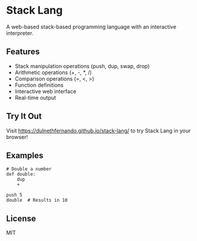 # Stack Lang

A web-based stack-based programming language with an interactive interpreter.

## Features

- Stack manipulation operations (push, dup, swap, drop)
- Arithmetic operations (+, -, *, /)
- Comparison operations (=, <, >)
- Function definitions
- Interactive web interface
- Real-time output

## Try It Out

Visit https://dulnethfernando.github.io/stack-lang/ to try Stack Lang in your browser!

## Examples

```
# Double a number
def double:
    dup
    +

push 5
double  # Results in 10
```

## License

MIT
